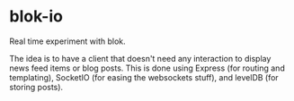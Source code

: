 blok-io
=======

Real time experiment with blok.

The idea is to have a client that doesn't need any interaction to display news feed items or blog posts. This is done using Express (for routing and templating), SocketIO (for easing the websockets stuff), and levelDB (for storing posts).
